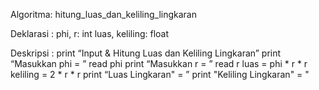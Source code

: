 Algoritma: hitung_luas_dan_keliling_lingkaran

Deklarasi :
phi, r: int
luas, keliling: float

Deskripsi :
print “Input & Hitung Luas dan Keliling Lingkaran” 
print “Masukkan phi = ”
read phi
print “Masukkan r = ”
read r
luas = phi * r * r
keliling = 2 * r * r
print “Luas Lingkaran" = ”
print "Keliling Lingkaran" = "               